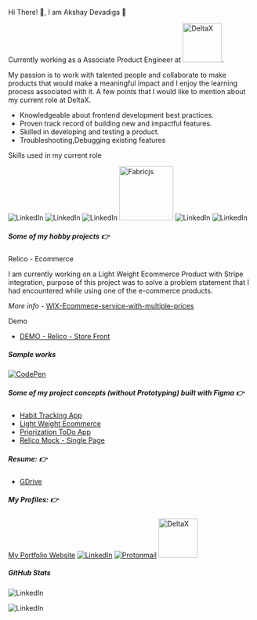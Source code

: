 Hi There! 👋, I am Akshay Devadiga :full_moon_with_face:

Currently working as a Associate Product Engineer at <img src="https://www.deltax.com/wp-content/uploads/2018/04/Delta-horizontal-revision-topbar.png" alt="DeltaX" width="80"/>.

My passion is to work with talented people and collaborate to make products that would make a meaningful impact and I enjoy the learning process associated with it. A few points that I would like to mention about my current role at DeltaX.
- Knowledgeable about frontend development best practices.
- Proven track record of building new and impactful features.
- Skilled in developing and testing a product.
- Troubleshooting,Debugging existing features

Skills used in my current role 

![LinkedIn](https://img.shields.io/badge/Vue.js-35495E?style=for-the-badge&logo=vuedotjs&logoColor=4FC08D)
![LinkedIn](https://img.shields.io/badge/Vuetify-1867C0?style=for-the-badge&logo=vuetify&logoColor=white)
![LinkedIn](https://img.shields.io/badge/JavaScript-323330?style=for-the-badge&logo=javascript&logoColor=F7DF1E)
<img src="https://i.imgur.com/21epl9G.png" alt="Fabricjs" width="110"/>
![LinkedIn](https://img.shields.io/badge/Microsoft%20SQL%20Server-CC2927?style=for-the-badge&logo=microsoft%20sql%20server&logoColor=white)
![LinkedIn](https://img.shields.io/badge/.NET-512BD4?style=for-the-badge&logo=dotnet&logoColor=white)

##### Some of my hobby projects :point_right:  

  Relico - Ecommerce 
  
  I am currently working on a Light Weight Ecommerce Product with Stripe integration, purpose of this project was to solve a problem statement that I had encountered while using one of the e-commerce products.
  
  <i>More info</i> - [WIX-Ecommece-service-with-multiple-prices](https://support.wix.com/en/article/wix-bookings-request-offering-a-service-with-multiple-prices)  
 
 Demo 
 - [DEMO - Relico - Store Front](https://akshay-devadiga.github.io/relico-store-front)   
 <!-- - [DEMO - Relico - Admin](https://akshay-devadiga.github.io/relicoadmin) -->
       
 ##### Sample works
 [![CodePen](https://img.shields.io/badge/Codepen-000000?style=for-the-badge&logo=codepen&logoColor=white)](https://codepen.io/collection/eJJzWO?cursor=ZD0xJm89MSZwPTEmdj0z)      
       
##### Some of my project concepts (without Prototyping) built with Figma :point_right:  
- [Habit Tracking App](https://www.figma.com/file/0yHYDsJwESkRnWdRag4q8D/Habit-Tracking-APP-Mock)
- [Light Weight Ecommerce](https://www.figma.com/file/cRzeC8yD1g6n1xZo8dcxGS/Light-Weight-Ecommerce--Concept)
- [Priorization ToDo App](https://www.figma.com/file/adUWHgTpYZ5MHsZRAeJjqN/Todo-App-Mock)
- [Relico Mock - Single Page](https://www.figma.com/file/clr3yYv3Fhu8pJuQqdHrAP/Ecommerce-Mocks)   
      
##### Resume: 👉 
- [GDrive](https://drive.google.com/file/d/1oW39qRIzxhSbt50yc7b22DYD_RkX-kOB/view?usp=sharing)

##### My Profiles: :point_right:  

[My Portfolio Website](https://akshay-devadiga.github.io/)
[![LinkedIn](https://img.shields.io/badge/LinkedIn-0077B5?style=for-the-badge&logo=linkedin&logoColor=white)](https://in.linkedin.com/in/akshay-devadiga-652687115)
[![Protonmail](https://img.shields.io/badge/ProtonMail-8B89CC?style=for-the-badge&logo=protonmail&logoColor=white)](mailto:akshay.devadiga@protonmail.com)
[<img src="https://developers.turing.com/static/media/turing_logo_text.65329785.svg" alt="DeltaX" width="80"/>](https://matching.turing.com/developer-resume-preview/38733982a54ea61a863db2e63c38d28eb779daf65269)

##### GitHub Stats


![LinkedIn](https://github-readme-stats.vercel.app/api?username=akshay-devadiga)

![LinkedIn](https://github-readme-stats.vercel.app/api/top-langs/?username=akshay-devadiga)


